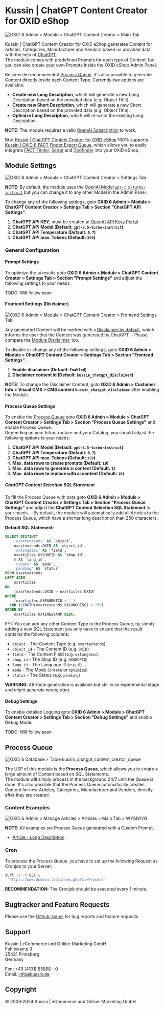 # Kussin | ChatGPT Content Creator for OXID eShop

![OXID 6 Admin > Module > ChatGPT Content Creator > Main Tab](docs/img/Module_ChatGPT_Main.png)

Kussin | ChatGPT Content Creator for OXID eShop generates Content for Articles, Categories, Manufacturer and Vendors
based on provided data with the help of [ChatGPT](https://chat.openai.com/).<br>
The module comes with predefined Prompts for each type of Content, but you can also create your own Prompts inside the
OXID eShop Admin Panel.

Besides the recommended [Process Queue](https://github.com/kussin/OxidChatGptContentCreator/blob/dev/USER_GUIDE.md#process-queue), 
it's also possible to generate Content directly inside each Content Type. Currently two options are available:

* **Create new Long Description**, which will generate a new Long Description based on the provided data (e.g. Object Title).
* **Create new Short Description**, which will generate a new Short Description based on the provided data (e.g. Object Title).
* **Optimize Long Description**, which will re-write the existing Long Description.

**NOTE:** The module requires a valid [OpenAI Subscription](https://platform.openai.com/) to work.

Btw. [Kussin | ChatGPT Content Creator for OXID eShop](https://github.com/kussin/OxidChatGptContentCreator) 100% supports
[Kussin | OXID 6 FACT Finder Export Queue](https://github.com/kussin/OxidFactFinderExportQueue), which allows you to 
easily integrate [FACT Finder](https://www.fact-finder.de/), [Sooqr](https://www.sooqr.com/) and [Doofinder](https://www.doofinder.com/) 
into your OXID eShop.

## Module Settings

![OXID 6 Admin > Module > ChatGPT Content Creator > Settings Tab](docs/img/Module_ChatGPT_Settings.png)

**NOTE:** By default, the module uses the [OpenAI Model](https://platform.openai.com/docs/models) [`gpt-3.5-turbo-instruct`](https://platform.openai.com/docs/models/gpt-3-5)
but you can change it to any other Model in the Admin Panel.

To change any of the following settings, goto **OXID 6 Admin > Module > ChatGPT Content Creator > Settings Tab > Section "ChatGPT API Settings"**.

1. **ChatGPT API KEY**, must be created at [OpenAI API Keys Portal](https://platform.openai.com/api-keys)
2. **ChatGPT API Model (Default: `gpt-3.5-turbo-instruct`)**
3. **ChatGPT API Temperature (Default: `0.7`)**
4. **ChatGPT API max. Tokens (Default: `350`)**

### General Configuration

#### Prompt Settings

To optimize the ai results goto **OXID 6 Admin > Module > ChatGPT Content Creator > Settings Tab > Section "Prompt Settings"**
and adjust the following settings to your needs.

TODO: Will follow soon

#### Frontend Settings (Disclaimer)

![OXID 6 Admin > Module > ChatGPT Content Creator > Frontend Settings Tab](docs/img/Module_ChatGPT_Disclaimer_PDP.png)

Any generated Content will be marked with a [Disclaimer by default](https://github.com/kussin/OxidChatGptContentCreator/blob/dev/modules/kussin/chatgpt-content-creator/sql/disclaimer.sql), which informs the user that the Content was generated
by ChatGPT. - Please compare the [Module Disclaimer](https://github.com/kussin/OxidChatGptContentCreator?tab=readme-ov-file#disclaimer-for-the-use-of-kussin--chatgpt-content-creator-for-oxid-eshop), too.

To disable or change any of the following settings, goto **OXID 6 Admin > Module > ChatGPT Content Creator > Settings Tab > Section "Frontend Settings"**.

1. **Enable disclaimer (Default: `Enabled`)**
2. **Disclaimer content id (Default: `kussin_chatgpt_disclaimer`)**

**NOTE:** To change the Disclaimer Content, goto **OXID 6 Admin > Customer Info > Visual CMS > CMS content `kussin_chatgpt_disclaimer`**
after enabling the Module.

#### Process Queue Settings

To enable the [Process Queue](https://github.com/kussin/OxidChatGptContentCreator/blob/dev/USER_GUIDE.md#process-queue)
goto **OXID 6 Admin > Module > ChatGPT Content Creator > Settings Tab > Section "Process Queue Settings"** and enable 
Process Queue.<br>
Depending on your Infrastructure and your Catalog, you should adjust the following options to your needs:

1. **ChatGPT API Model (Default: `gpt-3.5-turbo-instruct`)**
2. **ChatGPT API Temperature (Default: `0.7`)**
3. **ChatGPT API max. Tokens (Default: `350`)**
4. **Max. data rows to create prompts (Default: `10`)**
5. **Max. data rows to generate ai content (Default: `1`)**
6. **Max. data rows to replace with ai content (Default: `10`)**

##### ChatGPT Content Selection SQL Statement

To fill the Process Queue with data goto **OXID 6 Admin > Module > ChatGPT Content Creator > Settings Tab > Section "Process Queue Settings"**
and adjust the **ChatGPT Content Selection SQL Statement** to your needs. - By default, the module will automatically add
all Articles to the Process Queue, which have a shorter long description than 250 characters.

**Default SQL Statement:**

```sql
SELECT DISTINCT 
    'oxartextends' AS `object`,
    oxartextends.OXID AS `object_id`,
    'oxlongdesc' AS `field`,
    oxarticles.OXSHOPID AS `shop_id`,
    0 AS `lang_id`,
    'create' AS `mode`,
    'pending' AS `status`
FROM oxartextends
LEFT JOIN 
    oxarticles 
ON 
    (oxartextends.OXID = oxarticles.OXID)
WHERE 
    (oxarticles.OXPARENTID = '')
  AND (LENGTH(oxartextends.OXLONGDESC) < 250)
ORDER BY 
    oxarticles.OXTIMESTAMP DESC;
```

FYI: You can add any other Content Type to the Process Queue, by simply adding a new SQL Statement you only have to ensure
that the result contains the following columns:

* `object` - The Content Type (e.g. `oxartextends`)
* `object_id` - The Content ID (e.g. `OXID`)
* `field` - The Content Field (e.g. `oxlongdesc`)
* `shop_id` - The Shop ID (e.g. `OXSHOPID`)
* `lang_id` - The Language ID (e.g. `0`)
* `mode` - The Mode (`create` or `optimize`)
* `status` - The Status (e.g. `pending`)

**WARNING:** Attribute generation is available but still in an experimental stage and _might generate wrong data_. 

#### Debug Settings

To enable detailed Logging goto **OXID 6 Admin > Module > ChatGPT Content Creator > Settings Tab > Section "Debug Settings"**
and enable Debug Mode.

TODO: Will follow soon

## Process Queue

![OXID 6 Database > Table `kussin_chatgpt_content_creator_queue`](docs/img/Module_ChatGPT_Queue.png)

The USP of this module is the **Process Queue**, which allows you to create a large amount of Content based on SQL Statements.<br>
The module will simply process in the background 24/7 until the Queue is done. It's also possible that the Process Queue
automatically creates Content for new Articles, Categories, Manufacturer and Vendors, directly after they are created.

### Content Examples

![OXID 6 Admin > Manage Articles > Articles > Main Tab > WYSIWYG](docs/img/Module_ChatGPT_Description.png)

**NOTE:** All examples are Process Queue generated with a Custom Prompt.

* [Article - Long Description](docs/examples/oxartextends_oxlongdesc.html)

### Cron

To process the Process Queue, you have to set up the following Request as Cronjob to your Server:

```bash
curl -i -X GET \
 'https://www.domain.tld/index.php?cl=Process'
```

**RECOMMENDATION:** The Cronjob should be executed every 1 minute.

## Bugtracker and Feature Requests

Please use the [Github Issues](https://github.com/kussin/OxidChatGptContentCreator/issues) for bug reports and feature requests.

## Support

Kussin | eCommerce und Online-Marketing GmbH<br>
Fahltskamp 3<br>
25421 Pinneberg<br>
Germany

Fon: +49 (4101) 85868 - 0<br>
Email: info@kussin.de

## Copyright

&copy; 2006-2024 Kussin | eCommerce und Online-Marketing GmbH